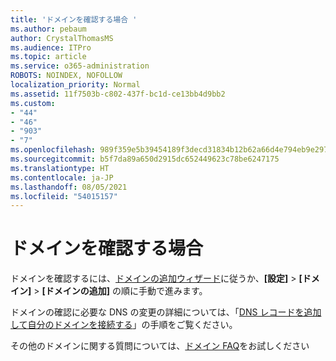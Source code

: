 ```yaml
---
title: 'ドメインを確認する場合 '
ms.author: pebaum
author: CrystalThomasMS
ms.audience: ITPro
ms.topic: article
ms.service: o365-administration
ROBOTS: NOINDEX, NOFOLLOW
localization_priority: Normal
ms.assetid: 11f7503b-c802-437f-bc1d-ce13bb4d9bb2
ms.custom:
- "44"
- "46"
- "903"
- "7"
ms.openlocfilehash: 989f359e5b39454189f3decd31834b12b62a66d4e794eb9e2977173effb80b60
ms.sourcegitcommit: b5f7da89a650d2915dc652449623c78be6247175
ms.translationtype: HT
ms.contentlocale: ja-JP
ms.lasthandoff: 08/05/2021
ms.locfileid: "54015157"
---
```

# <a name="how-to-verify-your-domain"></a>ドメインを確認する場合

ドメインを確認するには、[ドメインの追加ウィザード](https://admin.microsoft.com/Adminportal#/Domains/Wizard)に従うか、**[設定]** > **[ドメイン]** > **[ドメインの追加]** の順に手動で進みます。

ドメインの確認に必要な DNS の変更の詳細については、「[DNS レコードを追加して自分のドメインを接続する](/microsoft-365/admin/get-help-with-domains/create-dns-records-at-any-dns-hosting-provider)」の手順をご覧ください。

その他のドメインに関する質問については、[ドメイン FAQ](/microsoft-365/admin/setup/domains-faq)をお試しください
